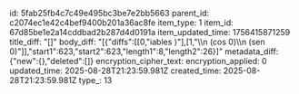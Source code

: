 id: 5fab25fb4c7c49e495bc3be7e2bb5663
parent_id: c2074ec1e42c4bef9400b201a36ac8fe
item_type: 1
item_id: 67d85be1e2a14cddbad2b287d4d0191a
item_updated_time: 1756415871259
title_diff: "[]"
body_diff: "[{\"diffs\":[[0,\"iables )\"],[1,\"\\\n (cos 0)\\\n (sen 0)\"]],\"start1\":623,\"start2\":623,\"length1\":8,\"length2\":26}]"
metadata_diff: {"new":{},"deleted":[]}
encryption_cipher_text: 
encryption_applied: 0
updated_time: 2025-08-28T21:23:59.981Z
created_time: 2025-08-28T21:23:59.981Z
type_: 13